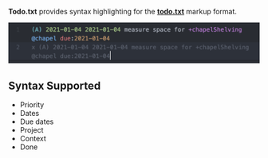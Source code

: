 **Todo.txt** provides syntax highlighting for the [**todo.txt**](https://github.com/todotxt/todo.txt) markup format.

![Example highlighting](./Images/extension/todo-txt-syntax-highlight.png)

## Syntax Supported

- Priority
- Dates
- Due dates
- Project
- Context
- Done
